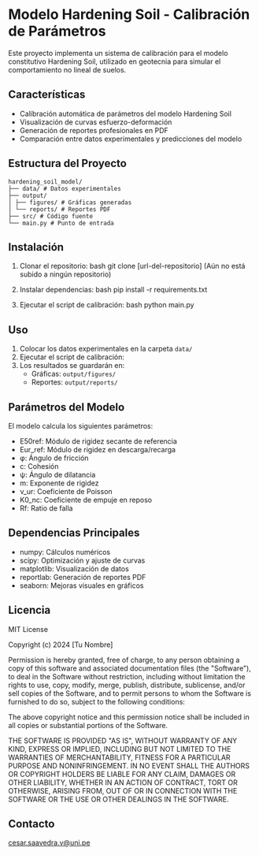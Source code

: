 # Modelo Hardening Soil - Calibración de Parámetros

Este proyecto implementa un sistema de calibración para el modelo constitutivo Hardening Soil, utilizado en geotecnia para simular el comportamiento no lineal de suelos.

## Características

- Calibración automática de parámetros del modelo Hardening Soil
- Visualización de curvas esfuerzo-deformación
- Generación de reportes profesionales en PDF
- Comparación entre datos experimentales y predicciones del modelo

## Estructura del Proyecto 
    hardening_soil_model/
    ├── data/ # Datos experimentales
    ├── output/
    │ ├── figures/ # Gráficas generadas
    │ └── reports/ # Reportes PDF
    ├── src/ # Código fuente
    └── main.py # Punto de entrada
## Instalación

1. Clonar el repositorio: 
bash
git clone [url-del-repositorio] (Aún no está subido a ningún repositorio)

2. Instalar dependencias:
bash
pip install -r requirements.txt

3. Ejecutar el script de calibración:
bash
python main.py

## Uso

1. Colocar los datos experimentales en la carpeta `data/`
2. Ejecutar el script de calibración:
3. Los resultados se guardarán en:
   - Gráficas: `output/figures/`
   - Reportes: `output/reports/`

## Parámetros del Modelo

El modelo calcula los siguientes parámetros:

- E50ref: Módulo de rigidez secante de referencia
- Eur_ref: Módulo de rigidez en descarga/recarga
- φ: Ángulo de fricción
- c: Cohesión
- ψ: Ángulo de dilatancia
- m: Exponente de rigidez
- ν_ur: Coeficiente de Poisson
- K0_nc: Coeficiente de empuje en reposo
- Rf: Ratio de falla

## Dependencias Principales

- numpy: Cálculos numéricos
- scipy: Optimización y ajuste de curvas
- matplotlib: Visualización de datos
- reportlab: Generación de reportes PDF
- seaborn: Mejoras visuales en gráficos

## Licencia

MIT License

Copyright (c) 2024 [Tu Nombre]

Permission is hereby granted, free of charge, to any person obtaining a copy
of this software and associated documentation files (the "Software"), to deal
in the Software without restriction, including without limitation the rights
to use, copy, modify, merge, publish, distribute, sublicense, and/or sell
copies of the Software, and to permit persons to whom the Software is
furnished to do so, subject to the following conditions:

The above copyright notice and this permission notice shall be included in all
copies or substantial portions of the Software.

THE SOFTWARE IS PROVIDED "AS IS", WITHOUT WARRANTY OF ANY KIND, EXPRESS OR
IMPLIED, INCLUDING BUT NOT LIMITED TO THE WARRANTIES OF MERCHANTABILITY,
FITNESS FOR A PARTICULAR PURPOSE AND NONINFRINGEMENT. IN NO EVENT SHALL THE
AUTHORS OR COPYRIGHT HOLDERS BE LIABLE FOR ANY CLAIM, DAMAGES OR OTHER
LIABILITY, WHETHER IN AN ACTION OF CONTRACT, TORT OR OTHERWISE, ARISING FROM,
OUT OF OR IN CONNECTION WITH THE SOFTWARE OR THE USE OR OTHER DEALINGS IN THE
SOFTWARE.

## Contacto

cesar.saavedra.v@uni.pe

